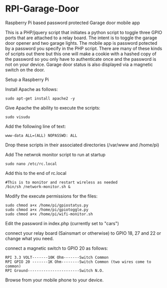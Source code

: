# RPI-Garage-Door
Raspberry Pi based password protected Garage door mobile app 

This is a PHP/jquery script that initiates a python script to toggle three GPIO ports that are attached to a relay board. The intent is to toggle the garage door opener and two garage lights. The mobile app is password potected by a password you specify in the PHP script.  There are many of these kinds of scripts out there but this one will make a cookie with a hashed copy of the password so you only have to  authenticate once and the password is not on your device. Garage door status is also displayed via a magnetic switch on the door. 

Setup a Raspberry Pi

Install Apache as follows:

	sudo apt-get install apache2 -y 
    
Give Apache the ability to execute the scripts:

	sudo visudu 
	
Add the following line of text:

	www-data ALL=(ALL) NOPASSWD: ALL 
                
Drop these scripts in their associated directories (/var/www and /home/pi)



Add The netwrok monitor script to run at startup

	sudo nano /etc/rc.local
	
Add this to the end of rc.local

	#This is to monitor and restart wireless as needed
	/bin/sh /network-monitor.sh &

Modify the execute permissions for the files:

	sudo chmod a+x /home/pi/gpiostatus.py
	sudo chmod a+x /home/pi/gpiotoggle.py
	sudo chmod a+x /home/pi/wifi-monitor.sh
	

Edit the password in index.php (currently set to "cars")

connect your relay board (Sainsmart or otherwise) to GPIO 18, 27 and 22 or change what you need.


connect a magnetic switch to GPIO 20 as follows: 

	RPI 3.3 VOLT-------10K Ohm-------Switch Common                                            
	RPI GPIO 20 -------1K Ohm--------Switch Common (two wires come to common)  
	RPI Ground-----------------------Switch N.O.


Browse from your mobile phone to your device.
